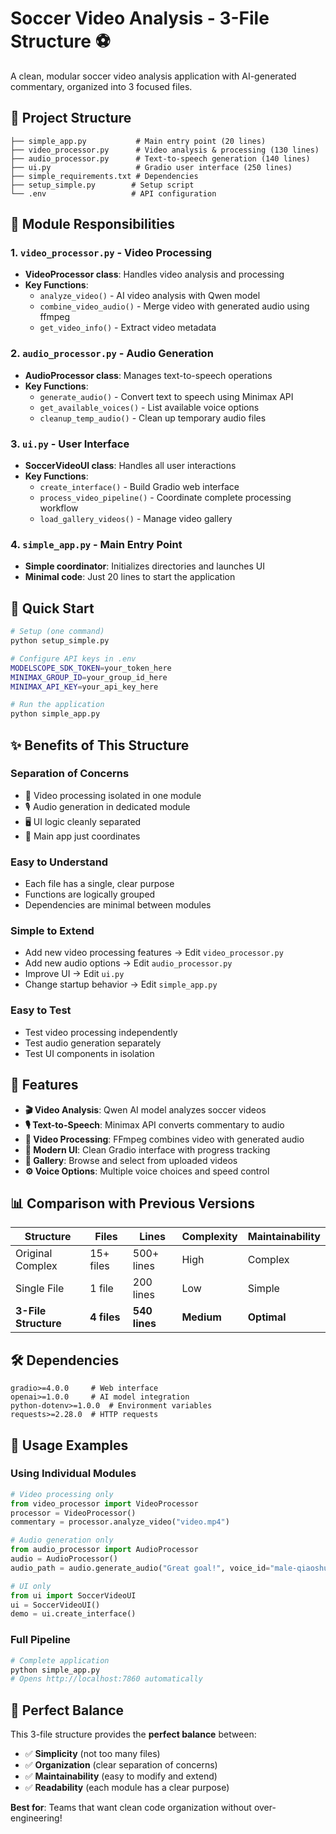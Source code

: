 # Soccer Video Analysis - 3-File Structure ⚽

A clean, modular soccer video analysis application with AI-generated commentary, organized into 3 focused files.

## 📁 Project Structure

```
├── simple_app.py           # Main entry point (20 lines)
├── video_processor.py      # Video analysis & processing (130 lines)
├── audio_processor.py      # Text-to-speech generation (140 lines)
├── ui.py                   # Gradio user interface (250 lines)
├── simple_requirements.txt # Dependencies
├── setup_simple.py        # Setup script
└── .env                   # API configuration
```

## 🎯 Module Responsibilities

### 1. `video_processor.py` - Video Processing
- **VideoProcessor class**: Handles video analysis and processing
- **Key Functions**:
  - `analyze_video()` - AI video analysis with Qwen model
  - `combine_video_audio()` - Merge video with generated audio using ffmpeg
  - `get_video_info()` - Extract video metadata

### 2. `audio_processor.py` - Audio Generation  
- **AudioProcessor class**: Manages text-to-speech operations
- **Key Functions**:
  - `generate_audio()` - Convert text to speech using Minimax API
  - `get_available_voices()` - List available voice options
  - `cleanup_temp_audio()` - Clean up temporary audio files

### 3. `ui.py` - User Interface
- **SoccerVideoUI class**: Handles all user interactions
- **Key Functions**:
  - `create_interface()` - Build Gradio web interface
  - `process_video_pipeline()` - Coordinate complete processing workflow
  - `load_gallery_videos()` - Manage video gallery

### 4. `simple_app.py` - Main Entry Point
- **Simple coordinator**: Initializes directories and launches UI
- **Minimal code**: Just 20 lines to start the application

## 🚀 Quick Start

```bash
# Setup (one command)
python setup_simple.py

# Configure API keys in .env
MODELSCOPE_SDK_TOKEN=your_token_here
MINIMAX_GROUP_ID=your_group_id_here  
MINIMAX_API_KEY=your_api_key_here

# Run the application
python simple_app.py
```

## ✨ Benefits of This Structure

### **Separation of Concerns**
- 🎥 Video processing isolated in one module
- 🎙️ Audio generation in dedicated module  
- 🖥️ UI logic cleanly separated
- 🚀 Main app just coordinates

### **Easy to Understand**
- Each file has a single, clear purpose
- Functions are logically grouped
- Dependencies are minimal between modules

### **Simple to Extend**
- Add new video processing features → Edit `video_processor.py`
- Add new audio options → Edit `audio_processor.py`
- Improve UI → Edit `ui.py`
- Change startup behavior → Edit `simple_app.py`

### **Easy to Test**
- Test video processing independently
- Test audio generation separately
- Test UI components in isolation

## 🔧 Features

- **🎬 Video Analysis**: Qwen AI model analyzes soccer videos
- **🎙️ Text-to-Speech**: Minimax API converts commentary to audio
- **🎥 Video Processing**: FFmpeg combines video with generated audio
- **📱 Modern UI**: Clean Gradio interface with progress tracking
- **📁 Gallery**: Browse and select from uploaded videos
- **⚙️ Voice Options**: Multiple voice choices and speed control

## 📊 Comparison with Previous Versions

| Structure | Files | Lines | Complexity | Maintainability |
|-----------|-------|-------|------------|----------------|
| Original Complex | 15+ files | 500+ lines | High | Complex |
| Single File | 1 file | 200 lines | Low | Simple |
| **3-File Structure** | **4 files** | **540 lines** | **Medium** | **Optimal** |

## 🛠 Dependencies

```
gradio>=4.0.0     # Web interface
openai>=1.0.0     # AI model integration  
python-dotenv>=1.0.0  # Environment variables
requests>=2.28.0  # HTTP requests
```

## 🎪 Usage Examples

### Using Individual Modules

```python
# Video processing only
from video_processor import VideoProcessor
processor = VideoProcessor()
commentary = processor.analyze_video("video.mp4")

# Audio generation only  
from audio_processor import AudioProcessor
audio = AudioProcessor()
audio_path = audio.generate_audio("Great goal!", voice_id="male-qiaoshu")

# UI only
from ui import SoccerVideoUI
ui = SoccerVideoUI()
demo = ui.create_interface()
```

### Full Pipeline
```python
# Complete application
python simple_app.py
# Opens http://localhost:7860 automatically
```

## 🎯 Perfect Balance

This 3-file structure provides the **perfect balance** between:
- ✅ **Simplicity** (not too many files)
- ✅ **Organization** (clear separation of concerns)  
- ✅ **Maintainability** (easy to modify and extend)
- ✅ **Readability** (each module has a clear purpose)

**Best for**: Teams that want clean code organization without over-engineering! 